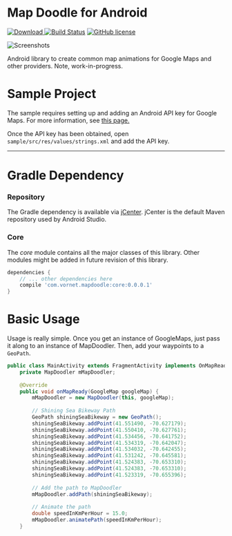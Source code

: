 # Map Doodle for Android

[ ![Download](https://api.bintray.com/packages/vornet/maven/mapdoodle/images/download.svg) ](https://bintray.com/vornet/maven/mapdoodle/_latestVersion)
[![Build Status](https://travis-ci.org/vornet/mapdoodle-android.svg)](https://travis-ci.org/vornet/mapdoodle-android)
[![GitHub license](https://img.shields.io/github/license/mashape/apistatus.svg)](https://github.com/vornet/mapdoodle/blob/master/LICENSE.txt)

![Screenshots](https://raw.githubusercontent.com/vornet/mapdoodle-android/master/art/mapdoodledemo.gif)

Android library to create common map animations for Google Maps and other providers.  Note, work-in-progress.

# Sample Project

The sample requires setting up and adding an Android API key for Google Maps.  For more information, see [this page.](https://developers.google.com/maps/documentation/android-api/signup)

Once the API key has been obtained, open `sample/src/res/values/strings.xml` and add the API key.

---

# Gradle Dependency

### Repository

The Gradle dependency is available via [jCenter](https://bintray.com/vornet/maven/mapdoole/view).
jCenter is the default Maven repository used by Android Studio.

### Core

The *core* module contains all the major classes of this library.  Other modules might be added in future revision of this library.

```gradle
dependencies {
	// ... other dependencies here
    compile 'com.vornet.mapdoodle:core:0.0.0.1'
}
```

# Basic Usage

Usage is really simple.  Once you get an instance of GoogleMaps, just pass it along to an instance of MapDoodler.
Then, add your waypoints to a `GeoPath`.

```java
public class MainActivity extends FragmentActivity implements OnMapReadyCallback {
    private MapDoodler mMapDoodler;
    
    @Override
    public void onMapReady(GoogleMap googleMap) {
        mMapDoodler = new MapDoodler(this, googleMap);
        
        // Shining Sea Bikeway Path
        GeoPath shiningSeaBikeway = new GeoPath();
        shiningSeaBikeway.addPoint(41.551490, -70.627179);
        shiningSeaBikeway.addPoint(41.550410, -70.627761);
        shiningSeaBikeway.addPoint(41.534456, -70.641752);
        shiningSeaBikeway.addPoint(41.534319, -70.642047);
        shiningSeaBikeway.addPoint(41.534032, -70.642455);
        shiningSeaBikeway.addPoint(41.531242, -70.645581);
        shiningSeaBikeway.addPoint(41.524383, -70.653310);
        shiningSeaBikeway.addPoint(41.524383, -70.653310);
        shiningSeaBikeway.addPoint(41.523319, -70.655396);       
        
        // Add the path to MapDoodler
        mMapDoodler.addPath(shiningSeaBikeway);
        
        // Animate the path
        double speedInKmPerHour = 15.0;
        mMapDoodler.animatePath(speedInKmPerHour);
    }


```
